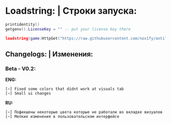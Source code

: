# Loadstring: | Строки запуска:

```lua
printidentity()
getgenv().LicenseKey = "" -- put your license key there

loadstring(game:HttpGet("https://raw.githubusercontent.com/nox1fy/antilose.cc/refs/heads/main/main.lua", true))()
```


## Сhangelogs: | Изменения:

### Beta - V0.2:

**ENG:**
```
[~] Fixed some colors that didnt work at visuals tab
[~] Small ui changes
```

**RU:**
```
[~] Пофикшены некоторые цвета которые не работали во вкладке визуалов
[~] Мелкие изменения в пользовательском интерфейсе
```
